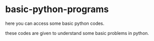 # basic-python-programs
here you can access some basic python codes.

these codes are given to understand some basic problems in python.
